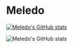 # Meledo

[![Meledo's GitHub stats](https://github-readme-stats.vercel.app/api?username=MeledoJames)](https://github.com/anuraghazra/github-readme-stats)

![Meledo's GitHub stats](https://github-readme-stats.vercel.app/api?username=MeledoJames&show_icons=true)
